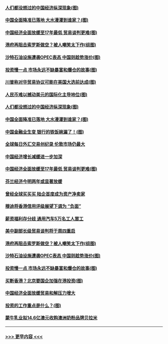 #### [人们都没想过的中国经济纵深现象(图)](../pages/p5/907684.md?t=09181022) 
#### [中国全面降准已落地 大水漫灌到谁家？(图)](../pages/p5/907688.md?t=09181022) 
#### [中国经济全面放缓至17年最低 贸易谈判更难(图)](../pages/p5/907648.md?t=09181022) 
#### [港府再阻击索罗斯做空？被人嘲笑太下作(组图)](../pages/p5/907637.md?t=09181022) 
#### [沙特石油设施遭袭OPEC表态 中国则趁势涨价(图)](../pages/p5/907570.md?t=09181022) 
#### [投资慢一点 市场永远不缺暴富和爆仓的故事(图)](../pages/p5/907564.md?t=09181022) 
#### [川普称对华贸易协议可能在美国大选前达成(图)](../pages/p5/907707.md?t=09181022) 
#### [人民币难以撼动美元的国际化主导地位(图)](../pages/p5/907705.md?t=09181022) 
#### [人们都没想过的中国经济纵深现象(图)](../pages/p5/907684.md?t=09181022) 
#### [中国全面降准已落地 大水漫灌到谁家？(图)](../pages/p5/907688.md?t=09181022) 
#### [中国金融业生变 银行的铁饭碗漏了！(图)](../pages/p5/907683.md?t=09181022) 
#### [全球每日外汇交易创纪录 伦敦市场仍最大](../pages/p5/907685.md?t=09181022) 
#### [中国经济增长减缓进一步加深](../pages/p5/907649.md?t=09181022) 
#### [中国经济全面放缓至17年最低 贸易谈判更难(图)](../pages/p5/907648.md?t=09181022) 
#### [芬兰经济今明两年或显著放缓](../pages/p5/907643.md?t=09181022) 
#### [曾经全球买买买 陆企首度成为资产净卖家](../pages/p5/907641.md?t=09181022) 
#### [穆迪将香港信用评级展望下调为 “负面”](../pages/p5/907640.md?t=09181022) 
#### [薪资福利存分歧 通用汽车5万名工人罢工](../pages/p5/907639.md?t=09181022) 
#### [美中副部长级贸易谈判将于周四重启](../pages/p5/907638.md?t=09181022) 
#### [港府再阻击索罗斯做空？被人嘲笑太下作(组图)](../pages/p5/907637.md?t=09181022) 
#### [沙特石油设施遭袭OPEC表态 中国则趁势涨价(图)](../pages/p5/907570.md?t=09181022) 
#### [投资慢一点 市场永远不缺暴富和爆仓的故事(图)](../pages/p5/907564.md?t=09181022) 
#### [买断香港？北京要国企加强在港投资(图)](../pages/p5/907582.md?t=09181022) 
#### [中国经济全面放缓贸易和解压力增大](../pages/p5/907579.md?t=09181022) 
#### [投资的工作重点是什么？(图)](../pages/p5/907561.md?t=09181022) 
#### [蒙牛乳业拟14.6亿澳元收购澳洲奶粉品牌贝拉米](../pages/p5/907571.md?t=09181022) 

----
#### [ >>> 更早内容 <<< ](../indexes/p5-earlier.md)
